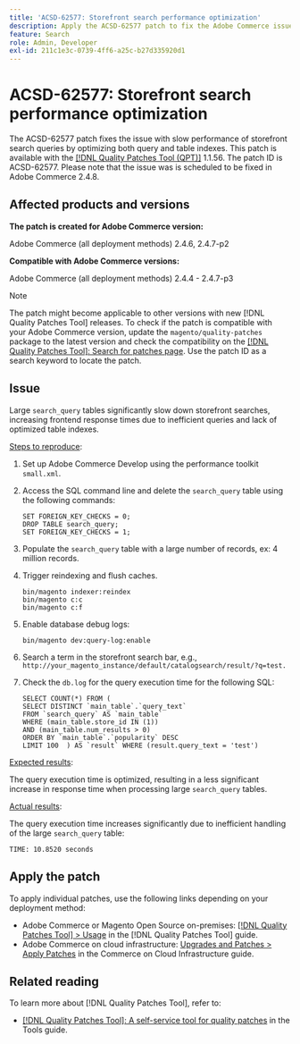 ```yaml
---
title: 'ACSD-62577: Storefront search performance optimization'
description: Apply the ACSD-62577 patch to fix the Adobe Commerce issue where storefront search performance is degraded due to slow query execution caused by a large `search_query` table.
feature: Search
role: Admin, Developer
exl-id: 211c1e3c-0739-4ff6-a25c-b27d335920d1
---
```

# ACSD-62577: Storefront search performance optimization

The ACSD-62577 patch fixes the issue with slow performance of storefront search queries by optimizing both query and table indexes. This patch is available with the [[!DNL Quality Patches Tool (QPT)]](/help/tools/quality-patches-tool/quality-patches-tool-to-self-serve-quality-patches.md) 1.1.56. The patch ID is ACSD-62577. Please note that the issue was is scheduled to be fixed in Adobe Commerce 2.4.8.

## Affected products and versions

**The patch is created for Adobe Commerce version:**

Adobe Commerce (all deployment methods) 2.4.6, 2.4.7-p2

**Compatible with Adobe Commerce versions:**

Adobe Commerce (all deployment methods)  2.4.4 - 2.4.7-p3

>[!NOTE]
>
>The patch might become applicable to other versions with new [!DNL Quality Patches Tool] releases. To check if the patch is compatible with your Adobe Commerce version, update the `magento/quality-patches` package to the latest version and check the compatibility on the [[!DNL Quality Patches Tool]: Search for patches page](https://experienceleague.adobe.com/tools/commerce-quality-patches/index.html). Use the patch ID as a search keyword to locate the patch.

## Issue

Large `search_query` tables significantly slow down storefront searches, increasing frontend response times due to inefficient queries and lack of optimized table indexes.

<u>Steps to reproduce</u>:

1. Set up Adobe Commerce Develop using the performance toolkit `small.xml`.
1. Access the SQL command line and delete the `search_query` table using the following commands:

    ```
    SET FOREIGN_KEY_CHECKS = 0;  
    DROP TABLE search_query;  
    SET FOREIGN_KEY_CHECKS = 1;  
    ```
    
1. Populate the `search_query` table with a large number of records, ex: 4 million records.
1. Trigger reindexing and flush caches.

    ```
    bin/magento indexer:reindex  
    bin/magento c:c  
    bin/magento c:f  
    ```
    
1. Enable database debug logs:

    ```
    bin/magento dev:query-log:enable  
    ```
    
1. Search a term in the storefront search bar, e.g., 
`http://your_magento_instance/default/catalogsearch/result/?q=test.`
1. Check the `db.log` for the query execution time for the following SQL:

    ```
    SELECT COUNT(*) FROM (  
    SELECT DISTINCT `main_table`.`query_text`  
    FROM `search_query` AS `main_table`  
    WHERE (main_table.store_id IN (1))  
    AND (main_table.num_results > 0)  
    ORDER BY `main_table`.`popularity` DESC  
    LIMIT 100  ) AS `result` WHERE (result.query_text = 'test')  
    ```
    
<u>Expected results</u>:

The query execution time is optimized, resulting in a less significant increase in response time when processing large `search_query` tables.

<u>Actual results</u>:

The query execution time increases significantly due to inefficient handling of the large `search_query` table:

```
TIME: 10.8520 seconds  
```

## Apply the patch

To apply individual patches, use the following links depending on your deployment method:

* Adobe Commerce or Magento Open Source on-premises: [[!DNL Quality Patches Tool] > Usage](/help/tools/quality-patches-tool/usage.md) in the [!DNL Quality Patches Tool] guide.
* Adobe Commerce on cloud infrastructure: [Upgrades and Patches > Apply Patches](https://experienceleague.adobe.com/docs/commerce-cloud-service/user-guide/develop/upgrade/apply-patches.html) in the Commerce on Cloud Infrastructure guide.

## Related reading

To learn more about [!DNL Quality Patches Tool], refer to:

* [[!DNL Quality Patches Tool]: A self-service tool for quality patches](/help/tools/quality-patches-tool/quality-patches-tool-to-self-serve-quality-patches.md) in the Tools guide.
